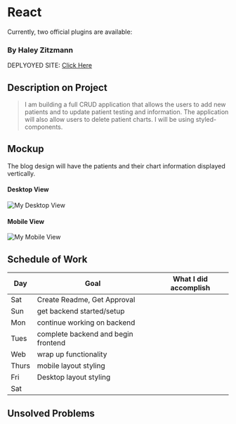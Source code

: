 # React


Currently, two official plugins are available:

### By Haley Zitzmann

DEPLYOYED SITE: [Click Here]()

## Description on Project

> I am building a full CRUD application that allows the users to add new patients and to update patient testing and information. The application will also allow users to delete patient charts. I will be using styled-components.

## Mockup

The blog design will have the patients and their chart information displayed vertically.

#### Desktop View

![My Desktop View](https://i.imgur.com/DKyCrpw_d.webp?maxwidth=760&fidelity=grand)

#### Mobile View

![My Mobile View](https://i.imgur.com/ETltQb8_d.webp?maxwidth=760&fidelity=grand)

## Schedule of Work

|Day | Goal | What I did accomplish |
|----|------|-----------------------|
| Sat | Create Readme, Get Approval | |
| Sun | get backend started/setup ||
| Mon | continue working on backend ||
| Tues|  complete backend and begin frontend||
| Web | wrap up functionality ||
|Thurs| mobile layout styling ||
| Fri | Desktop layout styling ||
| Sat |  ||

## Unsolved Problems


